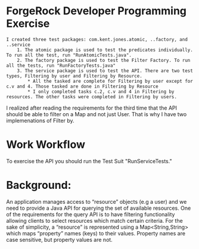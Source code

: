 ForgeRock Developer Programming Exercise
==============

	I created three test packages: com.kent.jones.atomic, ..factory, and ..service
		1. The atomic package is used to test the predicates individually. To run all the test, run "RunAtomicTests.java".
		2. The factory package is used to test the Filter Factory. To run all the tests, run "RunFactoryTests.java"
		3. The service package is used to test the API. There are two test types, Filtering by user and Filtering by Resource. 
			* All the tasked are complete for Filtering by user except for c.v and 4. Those tasked are done in Filtering by Resource
			* I only completed tasks c.2, c.v and 4 in Filtering by resources. The other tasks were completed in Filtering by users. 
			
I realized after reading the requirements for the third time that the API should be able to filter on a Map and not just User. That is why I have two implemenations of Filter by.      

 


Work Workflow
========


To exercise the API you should run the Test Suit "RunServiceTests." 




Background:
========

An application manages access to “resource” objects (e.g a user) and we need to provide a Java API for querying the set of
available resources. One of the requirements for the query API is to have filtering functionality allowing clients to select
resources which match certain criteria. For the sake of simplicity, a “resource” is represented using a Map<String,String>
which maps “property” names (keys) to their values. Property names are case sensitive, but property values are not.

